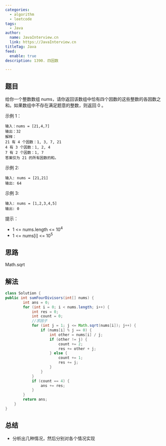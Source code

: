 ```yaml
---
categories:
  - algorithm
  - leetcode
tags:
  - Java
author: 
  name: JavaInterview.cn
  link: https://JavaInterview.cn
titleTag: Java
feed:
  enable: true
description: 1390. 四因数

---
```


## 题目

给你一个整数数组 nums，请你返回该数组中恰有四个因数的这些整数的各因数之和。如果数组中不存在满足题意的整数，则返回 0 。



示例 1：

    输入：nums = [21,4,7]
    输出：32
    解释：
    21 有 4 个因数：1, 3, 7, 21
    4 有 3 个因数：1, 2, 4
    7 有 2 个因数：1, 7
    答案仅为 21 的所有因数的和。
示例 2:

    输入: nums = [21,21]
    输出: 64
示例 3:

    输入: nums = [1,2,3,4,5]
    输出: 0


提示：

* 1 <= nums.length <= 10<sup>4</sup>
* 1 <= nums[i] <= 10<sup>5</sup>

## 思路

Math.sqrt

## 解法
```java
class Solution {
public int sumFourDivisors(int[] nums) {
        int ans = 0;
        for (int i = 0; i < nums.length; i++) {
            int res = 0;
            int count = 0;
            //求因子
            for (int j = 1; j <= Math.sqrt(nums[i]); j++) {
            	if (nums[i] % j == 0) {
            		int other = nums[i] / j;
            		if (other != j) {
            			count += 2;
            			res += other + j;
            		} else {
            			count += 1;
            			res += j;
            		}
            	}
            }
            if (count == 4) {
                ans += res;
            }
        }
        return ans;
    }
}

```

## 总结

- 分析出几种情况，然后分别对各个情况实现 
